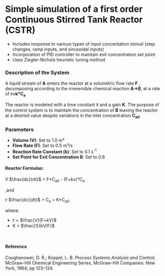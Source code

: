 # Simple simulation of a first order Continuous Stirred Tank Reactor (CSTR)
- Includes response to various types of input concentation stimuli (step changes, ramp inputs, and sinusoidal inputs)
- Incorporation of PID controller to maintain exit concentration set point 
- Uses Ziegler-Nichols heuristic tuning method 

### Description of the System
A liquid stream of **A** enters the reactor at a volumetric flow rate **F** , decomposing according to the irreversible chemical reaction **A→B**, at a rate of **r=k*C<sub>a</sub>**

The reactor is modeled with a time constant **𝜏** and a gain **K**. The purpose of the control system is to maintain the concentration of **B** leaving the reactor at a desired value despite variations in the inlet concentration **C<sub>a</sub><sub>0</sub>**

### Parameters
- **Volume (V)**: Set to 1.0 m³
- **Flow Rate (F)**: Set to 0.5 m³/s
- **Reaction Rate Constant (k)**: Set to 0.1 s<sup>-1<sup>
- **Set Point for Exit Concentration B**: Set to 0.8
  
#### Reactor Formulas:
V $\frac{dc}{dt}$ = F*C<sub>a</sub><sub>0</sub> - (F+kv)*C<sub>a</sub>

,and

𝜏 $\frac{dc}{dt}$ + C<sub>a</sub> = K*C<sub>a</sub><sub>0</sub> 

where:
- 𝜏 = $\frac{V}{F+kV}$
- K = $\frac{1}{kV/F}$

<br>

#### Reference
Coughanower, D. R.; Koppel, L. B. *Process Systems Analysis and Control*; McGraw-Hill Chemical Engineering Series, McGraw-Hill Companies: New York, 1964; pp 123–124.
